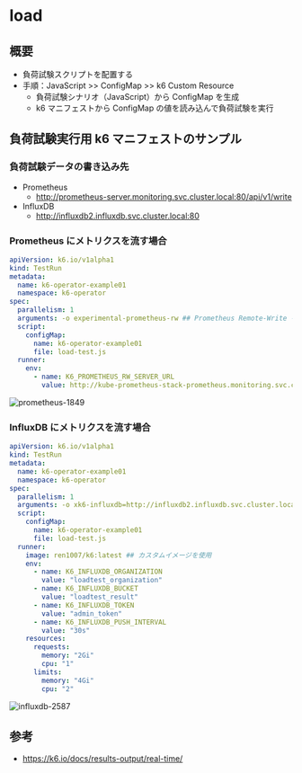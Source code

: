 # load

## 概要

- 負荷試験スクリプトを配置する
- 手順：JavaScript >> ConfigMap >> k6 Custom Resource
  - 負荷試験シナリオ（JavaScript）から ConfigMap を生成
  - k6 マニフェストから ConfigMap の値を読み込んで負荷試験を実行

## 負荷試験実行用 k6 マニフェストのサンプル

### 負荷試験データの書き込み先

- Prometheus
  - http://prometheus-server.monitoring.svc.cluster.local:80/api/v1/write
- InfluxDB
  - http://influxdb2.influxdb.svc.cluster.local:80

### Prometheus にメトリクスを流す場合

```yaml
apiVersion: k6.io/v1alpha1
kind: TestRun
metadata:
  name: k6-operator-example01
  namespace: k6-operator
spec:
  parallelism: 1
  arguments: -o experimental-prometheus-rw ## Prometheus Remote-Write を使用
  script:
    configMap:
      name: k6-operator-example01
      file: load-test.js
  runner:
    env:
      - name: K6_PROMETHEUS_RW_SERVER_URL
        value: http://kube-prometheus-stack-prometheus.monitoring.svc.cluster.local:9090/api/v1/write
```

![prometheus-1849](https://github.com/GotoRen/k6-operator-playground/assets/63791288/7d00acbf-31cf-45b3-a79f-c0356737e0a0)

### InfluxDB にメトリクスを流す場合

```yaml
apiVersion: k6.io/v1alpha1
kind: TestRun
metadata:
  name: k6-operator-example01
  namespace: k6-operator
spec:
  parallelism: 1
  arguments: -o xk6-influxdb=http://influxdb2.influxdb.svc.cluster.local:80 ## InfluxDB 2系 を使用
  script:
    configMap:
      name: k6-operator-example01
      file: load-test.js
  runner:
    image: ren1007/k6:latest ## カスタムイメージを使用
    env:
      - name: K6_INFLUXDB_ORGANIZATION
        value: "loadtest_organization"
      - name: K6_INFLUXDB_BUCKET
        value: "loadtest_result"
      - name: K6_INFLUXDB_TOKEN
        value: "admin_token"
      - name: K6_INFLUXDB_PUSH_INTERVAL
        value: "30s"
    resources:
      requests:
        memory: "2Gi"
        cpu: "1"
      limits:
        memory: "4Gi"
        cpu: "2"
```

![influxdb-2587](https://github.com/GotoRen/k6-operator-playground/assets/63791288/9f58d490-f14d-4d37-9e66-b82b497ef7a9)

## 参考

- https://k6.io/docs/results-output/real-time/
